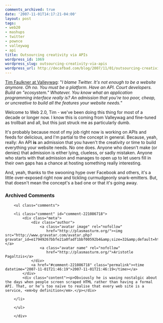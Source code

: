 ```yaml
---
comments_archived: true
date: '2007-11-01T14:17:21-04:00'
layout: post
tags:
- web20
- mashups
- twitter
- pownce
- valleywag
- api
title: Outsourcing creativity via APIs
wordpress_id: 1069
wordpress_slug: outsourcing-creativity-via-apis
wordpress_url: http://decafbad.com/blog/2007/11/01/outsourcing-creativity-via-apis
---
```

<a href="http://valleywag.com/tech/pownce/pownce-documents-self+promotion-api-316869.php">Tim Faulkner at Valleywag</a>: "<i>I blame Twitter. It's not enough to be a website anymore. Oh no. You must be a platform. Have an API. Court developers. Build an "ecosystem." Whatever. You know what an application programming interface really is? An admission that you're too poor, cheap, or uncreative to build all the features your website needs.</i>"

Welcome to Web 2.0, Tim - we've been doing this thing for most of a decade or longer now.   I know this is coming from Valleywag and fine-tuned as trollbait and all, but this just struck me as particularly dumb.

It's probably because most of my job right now is working on APIs and feeds for delicious, and I'm partial to the concept in general.  Because, yeah, really:  An API <b>is</b> an admission that you haven't the creativity or time to build everything your website needs.  No one does.  Anyone who doesn't make (or denies) that admission is either lying, clueless, or sadly mistaken.  Anyone who starts with that admission and manages to open up to let users fill in their own gaps has a chance at hosting something really interesting.  

And, yeah, thanks to the swooning hype over Facebook and others, it's a little over-exposed right now and tickling curmudgeonly snark-emitters.  But, that doesn't mean the concept's a bad one or that it's going away.

<div id="comments" class="comments archived-comments">
            <h3>Archived Comments</h3>
            
        <ul class="comments">
            
        <li class="comment" id="comment-221086718">
            <div class="meta">
                <div class="author">
                    <a class="avatar image" rel="nofollow" 
                       href="http://plasmasturm.org/"><img src="http://www.gravatar.com/avatar.php?gravatar_id=e17949267bbfe21a0fadf1bbf00592b4&amp;size=32&amp;default=http://mediacdn.disqus.com/1320279820/images/noavatar32.png"/></a>
                    <a class="avatar name" rel="nofollow" 
                       href="http://plasmasturm.org/">Aristotle Pagaltzis</a>
                </div>
                <a href="#comment-221086718" class="permalink"><time datetime="2007-11-01T21:46:19">2007-11-01T21:46:19</time></a>
            </div>
            <div class="content"><p>Obviously he is waxing nostalgic about the days when people screen scraped HTML rather than having a formal API. That, or he’s too naïve to realise that every web site is a service, <em>by definition</em>.</p></div>
            
        </li>
    
        </ul>
    
        </div>
    